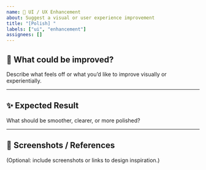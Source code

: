 ```yaml
---
name: 🎨 UI / UX Enhancement
about: Suggest a visual or user experience improvement
title: "[Polish] "
labels: ["ui", "enhancement"]
assignees: []
---
```


## 🎨 What could be improved?

Describe what feels off or what you’d like to improve visually or experientially.

---

## ✨ Expected Result

What should be smoother, clearer, or more polished?

---

## 📎 Screenshots / References

(Optional: include screenshots or links to design inspiration.)
